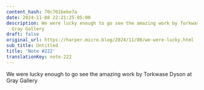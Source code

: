 ```yaml
---
content_hash: 70c701bebe7a
date: 2024-11-08 22:21:25-05:00
description: We were lucky enough to go see the amazing work by Torkwase Dyson at
  Gray Gallery
draft: false
original_url: https://harper.micro.blog/2024/11/08/we-were-lucky.html
sub_title: Untitled
title: 'Note #222'
translationKey: note-222
---
```


We were lucky enough to go see the amazing work by Torkwase Dyson at Gray Gallery
